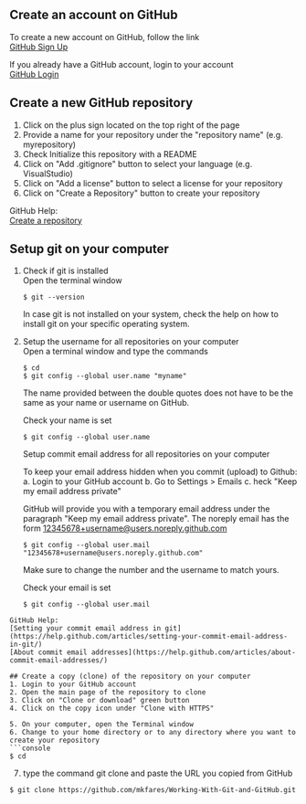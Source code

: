 ## Create an account on GitHub
To create a new account on GitHub, follow the link    
[GitHub Sign Up](https://github.com/)

If you already have a GitHub account, login to your account    
[GitHub Login](https://github.com/login)

## Create a new GitHub repository
1. Click on the plus sign located on the top right of the page
2. Provide a name for your repository under the "repository name" (e.g. myrepository)
3. Check Initialize this repository with a README
4. Click on "Add .gitignore" button to select your language (e.g. VisualStudio)
5. Click on "Add a license" button to select a license for your repository
6. Click on "Create a Repository" button to create your repository

GitHub Help:    
[Create a repository](https://help.github.com/articles/create-a-repo/)

## Setup git on your computer
1. Check if git is installed  
    Open the terminal window
    ```console
    $ git --version
    ```

    In case git is not installed on your system, check the help on how to install git on your specific operating system.

2. Setup the username for all repositories on your computer  
   Open a terminal window and type the commands
    ```console
    $ cd
    $ git config --global user.name "myname"
    ```

    The name provided between the double quotes does not have to be the same as your name or username on GitHub.

    Check your name is set
    ```console
    $ git config --global user.name
    ```
    Setup commit email address for all repositories on your computer

    To keep your email address hidden when you commit (upload) to Github:
    a. Login to your GitHub account
    b. Go to Settings > Emails
    c. heck "Keep my email address private"

    GitHub will provide you with a temporary email address under the paragraph "Keep my email address private". The noreply email has the form 12345678+username@users.noreply.github.com
    ```console
    $ git config --global user.mail "12345678+username@users.noreply.github.com"
    ```
    Make sure to change the number and the username to match yours.

    Check your email is set
    ```console
    $ git config --global user.mail
```
GitHub Help:    
[Setting your commit email address in git](https://help.github.com/articles/setting-your-commit-email-address-in-git/)    
[About commit email addresses](https://help.github.com/articles/about-commit-email-addresses/)

## Create a copy (clone) of the repository on your computer
1. Login to your GitHub account
2. Open the main page of the repository to clone
3. Click on "Clone or download" green button
4. Click on the copy icon under "Clone with HTTPS"

5. On your computer, open the Terminal window
6. Change to your home directory or to any directory where you want to create your repository
```console
$ cd
```
7. type the command git clone and paste the URL you copied from GitHub
```console
$ git clone https://github.com/mkfares/Working-With-Git-and-GitHub.git
```
